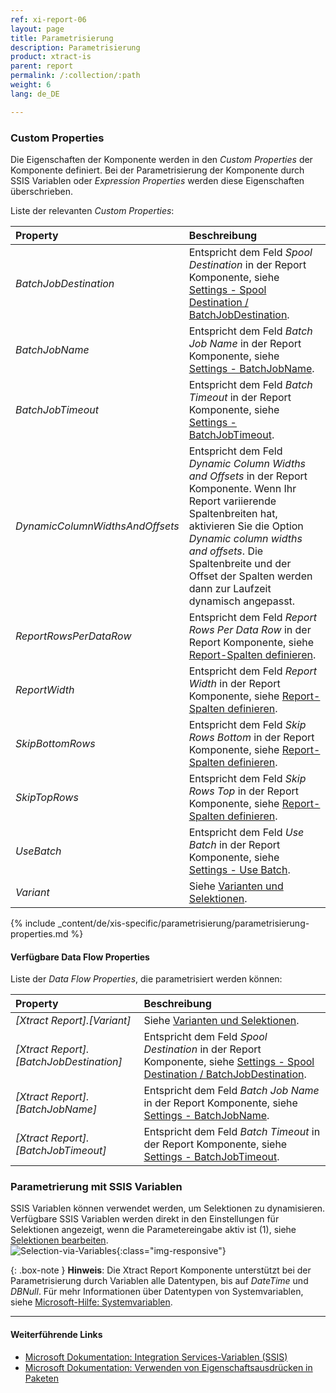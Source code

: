 ```yaml
---
ref: xi-report-06
layout: page
title: Parametrisierung
description: Parametrisierung
product: xtract-is
parent: report
permalink: /:collection/:path
weight: 6
lang: de_DE

---
```


### Custom Properties

Die Eigenschaften der Komponente werden in den *Custom Properties* der Komponente definiert.
Bei der Parametrisierung der Komponente durch SSIS Variablen oder *Expression Properties* werden diese Eigenschaften überschrieben.

Liste der relevanten *Custom Properties*:

|Property|Beschreibung|
|:----|:----|
| *BatchJobDestination* | Entspricht dem Feld *Spool Destination* in der Report Komponente, siehe [Settings - Spool Destination / BatchJobDestination](./report-settings). |
| *BatchJobName* | Entspricht dem Feld *Batch Job Name* in der Report Komponente, siehe [Settings - BatchJobName](./report-settings). |
| *BatchJobTimeout* | Entspricht dem Feld *Batch Timeout* in der Report Komponente, siehe [Settings - BatchJobTimeout](./report-settings).|
| *DynamicColumnWidthsAndOffsets* | Entspricht dem Feld *Dynamic Column Widths and Offsets* in der Report Komponente. Wenn Ihr Report variierende Spaltenbreiten hat, aktivieren Sie die Option *Dynamic column widths and offsets*. Die Spaltenbreite und der Offset der Spalten werden dann zur Laufzeit dynamisch angepasst.|
| *ReportRowsPerDataRow* | Entspricht dem Feld *Report Rows Per Data Row* in der Report Komponente, siehe [Report-Spalten definieren](./report-columns-define). |
| *ReportWidth* | Entspricht dem Feld *Report Width* in der Report Komponente, siehe [Report-Spalten definieren](./report-columns-define). |
| *SkipBottomRows* | Entspricht dem Feld *Skip Rows Bottom* in der Report Komponente, siehe [Report-Spalten definieren](./report-columns-define). |
| *SkipTopRows* | Entspricht dem Feld *Skip Rows Top* in der Report Komponente, siehe [Report-Spalten definieren](./report-columns-define). |
| *UseBatch* | Entspricht dem Feld *Use Batch* in der Report Komponente, siehe [Settings - Use Batch](./report-settings). |
| *Variant* | Siehe [Varianten und Selektionen](./report-variants-and-selections). |


{% include _content/de/xis-specific/parametrisierung/parametrisierung-properties.md  %}

#### Verfügbare Data Flow Properties
Liste der *Data Flow Properties*, die parametrisiert werden können:

|Property|Beschreibung|
|:----|:----|
| *[Xtract Report].[Variant]*| Siehe [Varianten und Selektionen](./report-variants-and-selections).|
| *[Xtract Report].[BatchJobDestination]* | Entspricht dem Feld *Spool Destination* in der Report Komponente, siehe [Settings - Spool Destination / BatchJobDestination](./report-settings).|
| *[Xtract Report].[BatchJobName]*        |Entspricht dem Feld *Batch Job Name* in der Report Komponente, siehe [Settings - BatchJobName](./report-settings).|
| *[Xtract Report].[BatchJobTimeout]*     |Entspricht dem Feld *Batch Timeout* in der Report Komponente, siehe [Settings - BatchJobTimeout](./report-settings).|

### Parametrierung mit SSIS Variablen

SSIS Variablen können verwendet werden, um Selektionen zu dynamisieren.<br>
Verfügbare SSIS Variablen werden direkt in den Einstellungen für Selektionen angezeigt, wenn die Parametereingabe aktiv ist (1), siehe [Selektionen bearbeiten](./report-variants-and-selections#selektionen-bearbeiten).<br>
![Selection-via-Variables](/img/content/xis/report_selection_via_variables.png){:class="img-responsive"}

{: .box-note }
**Hinweis**: Die Xtract Report Komponente unterstützt bei der Parametrisierung durch Variablen alle Datentypen, bis auf *DateTime* und *DBNull*.
Für mehr Informationen über Datentypen von Systemvariablen, siehe [Microsoft-Hilfe: Systemvariablen](https://docs.microsoft.com/de-de/sql/integration-services/system-variables?view=sql-server-ver15).


****
#### Weiterführende Links
- [Microsoft Dokumentation: Integration Services-Variablen (SSIS)](https://docs.microsoft.com/de-de/sql/integration-services/integration-services-ssis-variables?view=sql-server-ver15)
- [Microsoft Dokumentation: Verwenden von Eigenschaftsausdrücken in Paketen](https://learn.microsoft.com/de-de/sql/integration-services/expressions/use-property-expressions-in-packages?view=sql-server-ver16)